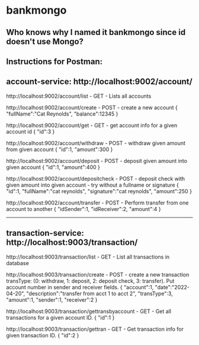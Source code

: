 # bankmongo
Who knows why I named it bankmongo since id doesn't use Mongo?
-----------------------------------------------------------------
Instructions for Postman:
-----------------------------------------------
account-service: http://localhost:9002/account/
-----------------------------------------------

http://localhost:9002/account/list - GET - Lists all accounts


http://localhost:9002/account/create - POST - create a new account
{
    "fullName":"Cat Reynolds",
    "balance":12345
}

http://localhost:9002/account/get - GET - get account info for a given account id
{
    "id":3
}

http://localhost:9002/account/withdraw - POST - withdraw given amount from given account
{
    "id":1,
    "amount":300
}

http://localhost:9002/account/deposit - POST - deposit given amount into given account
{
    "id":1,
    "amount":400
}

http://localhost:9002/account/depositcheck - POST - deposit check with given amount into given account - try without a fullname or signature
{
    "id":1,
    "fullName":"cat reynolds",
    "signature":"cat reynolds",
    "amount":250
}

http://localhost:9002/account/transfer - POST - Perform transfer from one account to another
{
    "idSender":1,
    "idReceiver":2,
    "amount":4
}

-------------------------------------------------------
transaction-service: http://localhost:9003/transaction/
-------------------------------------------------------

http://localhost:9003/transaction/list - GET - List all transactions in database

http://localhost:9003/transaction/create - POST - create a new transaction
transType: (0: withdraw, 1: deposit, 2: deposit check, 3: transfer). Put account number in sender and receiver fields.
{
    "account":1,
    "date":"2022-04-20",
    "description":"transfer from acct 1 to acct 2",
    "transType":3,
    "amount":1,
    "sender":1,
    "receiver":2
}

http://localhost:9003/transaction/gettransbyaccount - GET - Get all transactions for a given account ID.
{
    "id":1
}

http://localhost:9003/transaction/gettran - GET - Get transaction info for given transaction ID.
{
    "id":2
}

